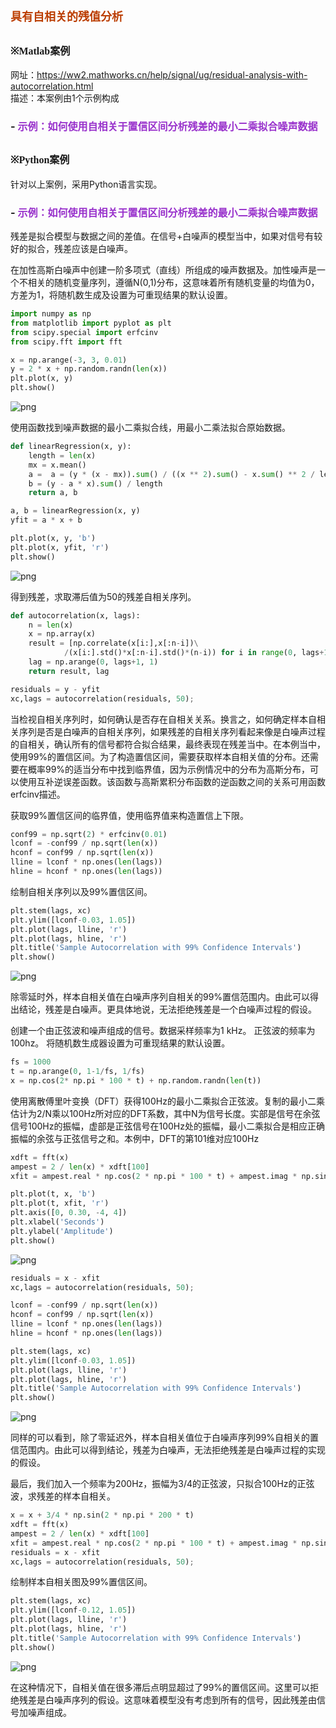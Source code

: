 # **<font size=4 color=#BB3D00 face=微软雅黑>具有自相关的残值分析</font>**

## **<font size=3  face=微软雅黑>※Matlab案例</font>** 

网址：https://ww2.mathworks.cn/help/signal/ug/residual-analysis-with-autocorrelation.html     
描述：本案例由1个示例构成
### - <font color=DarkOrChid size=3>示例：如何使用自相关于置信区间分析残差的最小二乘拟合噪声数据</font>

## **<font size=3 face=微软雅黑>※Python案例</font>**

针对以上案例，采用Python语言实现。

### - <font color=DarkOrChid size=3>示例：如何使用自相关于置信区间分析残差的最小二乘拟合噪声数据</font>

残差是拟合模型与数据之间的差值。在信号+白噪声的模型当中，如果对信号有较好的拟合，残差应该是白噪声。

在加性高斯白噪声中创建一阶多项式（直线）所组成的噪声数据及。加性噪声是一个不相关的随机变量序列，遵循N(0,1)分布，这意味着所有随机变量的均值为0，方差为1，将随机数生成及设置为可重现结果的默认设置。


```python
import numpy as np
from matplotlib import pyplot as plt
from scipy.special import erfcinv
from scipy.fft import fft
```


```python
x = np.arange(-3, 3, 0.01)
y = 2 * x + np.random.randn(len(x))
plt.plot(x, y)
plt.show()
```


    
![png](%E6%AE%8B%E5%B7%AE%E5%88%86%E6%9E%90%E4%B8%8E%E5%85%B6%E8%87%AA%E7%9B%B8%E5%85%B3_files/%E6%AE%8B%E5%B7%AE%E5%88%86%E6%9E%90%E4%B8%8E%E5%85%B6%E8%87%AA%E7%9B%B8%E5%85%B3_9_0.png)
    


使用函数找到噪声数据的最小二乘拟合线，用最小二乘法拟合原始数据。


```python
def linearRegression(x, y):
    length = len(x)
    mx = x.mean()
    a =  a = (y * (x - mx)).sum() / ((x ** 2).sum() - x.sum() ** 2 / length)
    b = (y - a * x).sum() / length
    return a, b
```


```python
a, b = linearRegression(x, y)
yfit = a * x + b

plt.plot(x, y, 'b')
plt.plot(x, yfit, 'r')
plt.show()
```


    
![png](%E6%AE%8B%E5%B7%AE%E5%88%86%E6%9E%90%E4%B8%8E%E5%85%B6%E8%87%AA%E7%9B%B8%E5%85%B3_files/%E6%AE%8B%E5%B7%AE%E5%88%86%E6%9E%90%E4%B8%8E%E5%85%B6%E8%87%AA%E7%9B%B8%E5%85%B3_12_0.png)
    


得到残差，求取滞后值为50的残差自相关序列。


```python
def autocorrelation(x, lags):
    n = len(x)
    x = np.array(x)
    result = [np.correlate(x[i:],x[:n-i])\
            /(x[i:].std()*x[:n-i].std()*(n-i)) for i in range(0, lags+1)]
    lag = np.arange(0, lags+1, 1)
    return result, lag
```


```python
residuals = y - yfit
xc,lags = autocorrelation(residuals, 50);
```

当检视自相关序列时，如何确认是否存在自相关关系。换言之，如何确定样本自相关序列是否是白噪声的自相关序列，如果残差的自相关序列看起来像是白噪声过程的自相关，确认所有的信号都符合拟合结果，最终表现在残差当中。在本例当中，使用99%的置信区间。为了构造置信区间，需要获取样本自相关值的分布。还需要在概率99%的适当分布中找到临界值，因为示例情况中的分布为高斯分布，可以使用互补逆误差函数。该函数与高斯累积分布函数的逆函数之间的关系可用函数erfcinv描述。

获取99%置信区间的临界值，使用临界值来构造置信上下限。


```python
conf99 = np.sqrt(2) * erfcinv(0.01)
lconf = -conf99 / np.sqrt(len(x))
hconf = conf99 / np.sqrt(len(x))
lline = lconf * np.ones(len(lags))
hline = hconf * np.ones(len(lags))
```

绘制自相关序列以及99%置信区间。  


```python
plt.stem(lags, xc)
plt.ylim([lconf-0.03, 1.05])
plt.plot(lags, lline, 'r')
plt.plot(lags, hline, 'r')
plt.title('Sample Autocorrelation with 99% Confidence Intervals')
plt.show()
```


    
![png](%E6%AE%8B%E5%B7%AE%E5%88%86%E6%9E%90%E4%B8%8E%E5%85%B6%E8%87%AA%E7%9B%B8%E5%85%B3_files/%E6%AE%8B%E5%B7%AE%E5%88%86%E6%9E%90%E4%B8%8E%E5%85%B6%E8%87%AA%E7%9B%B8%E5%85%B3_20_0.png)
    


除零延时外，样本自相关值在白噪声序列自相关的99%置信范围内。由此可以得出结论，残差是白噪声。更具体地说，无法拒绝残差是一个白噪声过程的假设。

创建一个由正弦波和噪声组成的信号。数据采样频率为1 kHz。 正弦波的频率为100hz。 将随机数生成器设置为可重现结果的默认设置。


```python
fs = 1000
t = np.arange(0, 1-1/fs, 1/fs)
x = np.cos(2* np.pi * 100 * t) + np.random.randn(len(t))
```

使用离散傅里叶变换（DFT）获得100Hz的最小二乘拟合正弦波。复制的最小二乘估计为2/N乘以100Hz所对应的DFT系数，其中N为信号长度。实部是信号在余弦信号100Hz的振幅，虚部是正弦信号在100Hz处的振幅，最小二乘拟合是相应正确振幅的余弦与正弦信号之和。本例中，DFT的第101维对应100Hz


```python
xdft = fft(x)
ampest = 2 / len(x) * xdft[100]
xfit = ampest.real * np.cos(2 * np.pi * 100 * t) + ampest.imag * np.sin(2 * np.pi * 100 * t)
```


```python
plt.plot(t, x, 'b')
plt.plot(t, xfit, 'r')
plt.axis([0, 0.30, -4, 4])
plt.xlabel('Seconds')
plt.ylabel('Amplitude')
plt.show()
```


    
![png](%E6%AE%8B%E5%B7%AE%E5%88%86%E6%9E%90%E4%B8%8E%E5%85%B6%E8%87%AA%E7%9B%B8%E5%85%B3_files/%E6%AE%8B%E5%B7%AE%E5%88%86%E6%9E%90%E4%B8%8E%E5%85%B6%E8%87%AA%E7%9B%B8%E5%85%B3_26_0.png)
    



```python
residuals = x - xfit
xc,lags = autocorrelation(residuals, 50);
```


```python
lconf = -conf99 / np.sqrt(len(x))
hconf = conf99 / np.sqrt(len(x))
lline = lconf * np.ones(len(lags))
hline = hconf * np.ones(len(lags))
```


```python
plt.stem(lags, xc)
plt.ylim([lconf-0.03, 1.05])
plt.plot(lags, lline, 'r')
plt.plot(lags, hline, 'r')
plt.title('Sample Autocorrelation with 99% Confidence Intervals')
plt.show()
```


    
![png](%E6%AE%8B%E5%B7%AE%E5%88%86%E6%9E%90%E4%B8%8E%E5%85%B6%E8%87%AA%E7%9B%B8%E5%85%B3_files/%E6%AE%8B%E5%B7%AE%E5%88%86%E6%9E%90%E4%B8%8E%E5%85%B6%E8%87%AA%E7%9B%B8%E5%85%B3_29_0.png)
    


同样的可以看到，除了零延迟外，样本自相关值位于白噪声序列99%自相关的置信范围内。由此可以得到结论，残差为白噪声，无法拒绝残差是白噪声过程的实现的假设。

最后，我们加入一个频率为200Hz，振幅为3/4的正弦波，只拟合100Hz的正弦波，求残差的样本自相关。


```python
x = x + 3/4 * np.sin(2 * np.pi * 200 * t)
xdft = fft(x)
ampest = 2 / len(x) * xdft[100]
xfit = ampest.real * np.cos(2 * np.pi * 100 * t) + ampest.imag * np.sin(2 * np.pi * 100 * t)
residuals = x - xfit
xc,lags = autocorrelation(residuals, 50);
```

绘制样本自相关图及99%置信区间。


```python
plt.stem(lags, xc)
plt.ylim([lconf-0.12, 1.05])
plt.plot(lags, lline, 'r')
plt.plot(lags, hline, 'r')
plt.title('Sample Autocorrelation with 99% Confidence Intervals')
plt.show()
```


    
![png](%E6%AE%8B%E5%B7%AE%E5%88%86%E6%9E%90%E4%B8%8E%E5%85%B6%E8%87%AA%E7%9B%B8%E5%85%B3_files/%E6%AE%8B%E5%B7%AE%E5%88%86%E6%9E%90%E4%B8%8E%E5%85%B6%E8%87%AA%E7%9B%B8%E5%85%B3_34_0.png)
    


在这种情况下，自相关值在很多滞后点明显超过了99%的置信区间。这里可以拒绝残差是白噪声序列的假设。这意味着模型没有考虑到所有的信号，因此残差由信号加噪声组成。


```python

```
